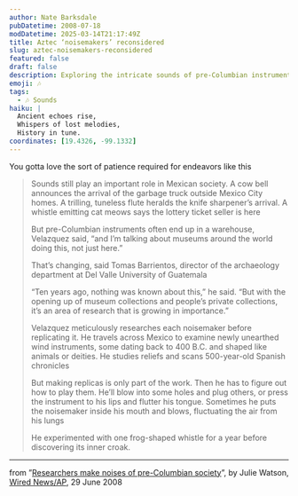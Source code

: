 ```yaml
---
author: Nate Barksdale
pubDatetime: 2008-07-18
modDatetime: 2025-03-14T21:17:49Z
title: Aztec ‘noisemakers’ reconsidered
slug: aztec-noisemakers-reconsidered
featured: false
draft: false
description: Exploring the intricate sounds of pre-Columbian instruments and their revival in modern research.
emoji: 🎶
tags:
  - 🎶 Sounds
haiku: |
  Ancient echoes rise,  
  Whispers of lost melodies,  
  History in tune.
coordinates: [19.4326, -99.1332]
---
```


You gotta love the sort of patience required for endeavors like this

> Sounds still play an important role in Mexican society. A cow bell announces the arrival of the garbage truck outside Mexico City homes. A trilling, tuneless flute heralds the knife sharpener’s arrival. A whistle emitting cat meows says the lottery ticket seller is here
>
> But pre-Columbian instruments often end up in a warehouse, Velazquez said, “and I’m talking about museums around the world doing this, not just here.”
>
> That’s changing, said Tomas Barrientos, director of the archaeology department at Del Valle University of Guatemala
>
> “Ten years ago, nothing was known about this,” he said. “But with the opening up of museum collections and people’s private collections, it’s an area of research that is growing in importance.”
>
> Velazquez meticulously researches each noisemaker before replicating it. He travels across Mexico to examine newly unearthed wind instruments, some dating back to 400 B.C. and shaped like animals or deities. He studies reliefs and scans 500-year-old Spanish chronicles
>
> But making replicas is only part of the work. Then he has to figure out how to play them. He’ll blow into some holes and plug others, or press the instrument to his lips and flutter his tongue. Sometimes he puts the noisemaker inside his mouth and blows, fluctuating the air from his lungs
>
> He experimented with one frog-shaped whistle for a year before discovering its inner croak.

---

from ”[Researchers make noises of pre-Columbian society](https://www.google.com/search?q=%22Researchers%20make%20noises%20of%20pre-Columbian%20society%22%20news.wired.com)”, by Julie Watson, [Wired News/AP](https://www.google.com/search?q=%22Wired%20News/AP%22%20news.wired.com), 29 June 2008
